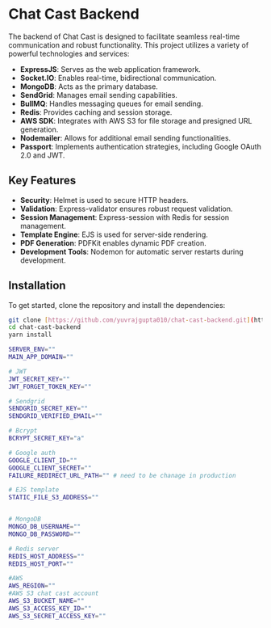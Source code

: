 # Chat Cast Backend

The backend of Chat Cast is designed to facilitate seamless real-time communication and robust functionality. This project utilizes a variety of powerful technologies and services:

- **ExpressJS**: Serves as the web application framework.
- **Socket.IO**: Enables real-time, bidirectional communication.
- **MongoDB**: Acts as the primary database.
- **SendGrid**: Manages email sending capabilities.
- **BullMQ**: Handles messaging queues for email sending.
- **Redis**: Provides caching and session storage.
- **AWS SDK**: Integrates with AWS S3 for file storage and presigned URL generation.
- **Nodemailer**: Allows for additional email sending functionalities.
- **Passport**: Implements authentication strategies, including Google OAuth 2.0 and JWT.

## Key Features
- **Security**: Helmet is used to secure HTTP headers.
- **Validation**: Express-validator ensures robust request validation.
- **Session Management**: Express-session with Redis for session management.
- **Template Engine**: EJS is used for server-side rendering.
- **PDF Generation**: PDFKit enables dynamic PDF creation.
- **Development Tools**: Nodemon for automatic server restarts during development.

## Installation
To get started, clone the repository and install the dependencies:

```sh
git clone [https://github.com/yuvrajgupta010/chat-cast-backend.git](https://github.com/yuvrajgupta010/chat-cast-backend.git)
cd chat-cast-backend
yarn install
```

```bash
SERVER_ENV=""
MAIN_APP_DOMAIN=""

# JWT
JWT_SECRET_KEY=""
JWT_FORGET_TOKEN_KEY=""

# Sendgrid
SENDGRID_SECRET_KEY=""
SENDGRID_VERIFIED_EMAIL=""

# Bcrypt
BCRYPT_SECRET_KEY="a"

# Google auth
GOOGLE_CLIENT_ID=""
GOOGLE_CLIENT_SECRET=""
FAILURE_REDIRECT_URL_PATH="" # need to be chanage in production

# EJS template
STATIC_FILE_S3_ADDRESS=""


# MongoDB
MONGO_DB_USERNAME=""
MONGO_DB_PASSWORD=""

# Redis server
REDIS_HOST_ADDRESS=""
REDIS_HOST_PORT=""

#AWS
AWS_REGION=""
#AWS S3 chat cast account
AWS_S3_BUCKET_NAME=""
AWS_S3_ACCESS_KEY_ID=""
AWS_S3_SECRET_ACCESS_KEY=""
```
